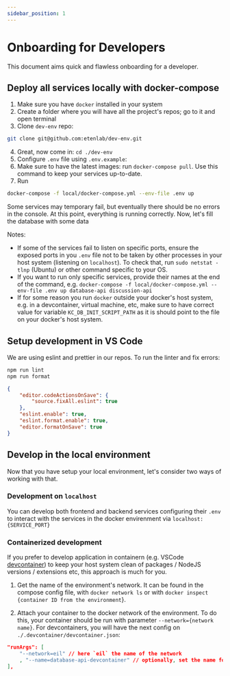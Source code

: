 ```yaml
---
sidebar_position: 1
---
```


# Onboarding for Developers

This document aims quick and flawless onboarding for a developer.

## Deploy all services locally with docker-compose

1. Make sure you have `docker` installed in your system
2. Create a folder where you will have all the project's repos; go to it and open terminal
3. Clone `dev-env` repo:

```bash
git clone git@github.com:etenlab/dev-env.git
```

4. Great, now come in: `cd ./dev-env`
5. Configure `.env` file using `.env.example`:
6. Make sure to have the latest images: run `docker-compose pull`. Use this command to keep your services up-to-date.
7. Run

```bash
docker-compose -f local/docker-compose.yml --env-file .env up
```

Some services may temporary fail, but eventually there should be no errors in the console. At this point, everything is running correctly. Now, let's fill the database with some data

Notes:

- If some of the services fail to listen on specific ports, ensure the exposed ports in you `.env` file not to be taken by other processes in your host system (listening on `localhost`). To check that, run `sudo netstat -tlnp` (Ubuntu) or other command specific to your OS.
- If you want to run only specific services, provide their names at the end of the command, e.g. `docker-compose -f local/docker-compose.yml --env-file .env up database-api discussion-api`
- If for some reason you run `docker` outside your docker's host system, e.g. in a devcontainer, virtual machine, etc, make sure to have correct value for variable `KC_DB_INIT_SCRIPT_PATH` as it is should point to the file on your docker's host system.

## Setup development in VS Code

We are using eslint and prettier in our repos. To run the linter and fix errors:

```bash
npm run lint
npm run format
```

```json .vscode/settings.json
{
	"editor.codeActionsOnSave": {
		"source.fixAll.eslint": true
	},
	"eslint.enable": true,
	"eslint.format.enable": true,
	"editor.formatOnSave": true
}
```

## Develop in the local environment

Now that you have setup your local environment, let's consider two ways of working with that.

### Development on `localhost`

You can develop both frontend and backend services configuring their `.env` to interact with the services in the docker envirenment via `localhost:{SERVICE_PORT}`

### Containerized development

If you prefer to develop application in containern (e.g. VSCode [devcontainer](https://code.visualstudio.com/docs/devcontainers/containers)) to keep your host system clean of packages / NodeJS versions / extensions etc, this approach is much for you.

1. Get the name of the environment's network. It can be found in the compose config file, with `docker network ls` or with `docker inspect {container ID from the environment`}.

2. Attach your container to the docker network of the environment. To do this, your container should be run with parameter `--network={network name}`. For devcontainers, you will have the next config on `./.devcontainer/devcontainer.json`:

```json
"runArgs": [
    "--network=eil" // here `eil` the name of the network
    , "--name=database-api-devcontainer" // optionally, set the name for this container so it is availabe for services in docker-compose
],
```
